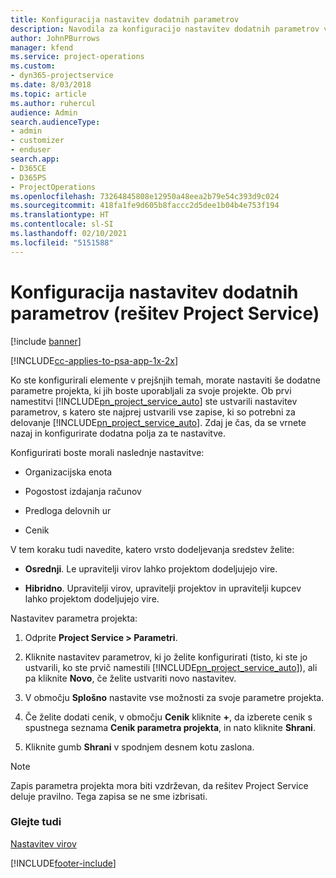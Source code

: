 ```yaml
---
title: Konfiguracija nastavitev dodatnih parametrov
description: Navodila za konfiguracijo nastavitev dodatnih parametrov v rešitvi Project Service
author: JohnPBurrows
manager: kfend
ms.service: project-operations
ms.custom:
- dyn365-projectservice
ms.date: 8/03/2018
ms.topic: article
ms.author: ruhercul
audience: Admin
search.audienceType:
- admin
- customizer
- enduser
search.app:
- D365CE
- D365PS
- ProjectOperations
ms.openlocfilehash: 73264845808e12950a48eea2b79e54c393d9c024
ms.sourcegitcommit: 418fa1fe9d605b8faccc2d5dee1b04b4e753f194
ms.translationtype: HT
ms.contentlocale: sl-SI
ms.lasthandoff: 02/10/2021
ms.locfileid: "5151588"
---
```

# <a name="configure-additional-parameter-settings-project-service"></a>Konfiguracija nastavitev dodatnih parametrov (rešitev Project Service)

[!include [banner](../includes/psa-now-project-operations.md)]

[!INCLUDE[cc-applies-to-psa-app-1x-2x](../includes/cc-applies-to-psa-app-1x-2x.md)]

Ko ste konfigurirali elemente v prejšnjih temah, morate nastaviti še dodatne parametre projekta, ki jih boste uporabljali za svoje projekte. Ob prvi namestitvi [!INCLUDE[pn_project_service_auto](../includes/pn-project-service-auto.md)] ste ustvarili nastavitev parametrov, s katero ste najprej ustvarili vse zapise, ki so potrebni za delovanje [!INCLUDE[pn_project_service_auto](../includes/pn-project-service-auto.md)]. Zdaj je čas, da se vrnete nazaj in konfigurirate dodatna polja za te nastavitve.  
  
 Konfigurirati boste morali naslednje nastavitve:  
  
-   Organizacijska enota  
  
-   Pogostost izdajanja računov  
  
-   Predloga delovnih ur  
  
-   Cenik  
 
V tem koraku tudi navedite, katero vrsto dodeljevanja sredstev želite:  
  
- **Osrednji**. Le upravitelji virov lahko projektom dodeljujejo vire.  
  
- **Hibridno**. Upravitelji virov, upravitelji projektov in upravitelji kupcev lahko projektom dodeljujejo vire.  
  
 
Nastavitev parametra projekta:  
  
1. Odprite **Project Service > Parametri**.  
  
2. Kliknite nastavitev parametrov, ki jo želite konfigurirati (tisto, ki ste jo ustvarili, ko ste prvič namestili [!INCLUDE[pn_project_service_auto](../includes/pn-project-service-auto.md)]), ali pa kliknite **Novo**, če želite ustvariti novo nastavitev.  
  
3. V območju **Splošno** nastavite vse možnosti za svoje parametre projekta.  
  
4. Če želite dodati cenik, v območju **Cenik** kliknite **+**, da izberete cenik s spustnega seznama **Cenik parametra projekta**, in nato kliknite **Shrani**.  
  
5. Kliknite gumb **Shrani** v spodnjem desnem kotu zaslona.  

> [!NOTE]
> Zapis parametra projekta mora biti vzdrževan, da rešitev Project Service deluje pravilno. Tega zapisa se ne sme izbrisati.

### <a name="see-also"></a>Glejte tudi  
 [Nastavitev virov](../psa/set-up-resources.md)


[!INCLUDE[footer-include](../includes/footer-banner.md)]